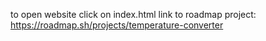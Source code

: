 to open website click on index.html
link to roadmap project: https://roadmap.sh/projects/temperature-converter
